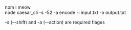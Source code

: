 
npm i meow <br/>
node caesar_cli -s -52 -a encode -i input.txt -o output.txt <br/>

-s (--shift) and -a (--action) are required flages